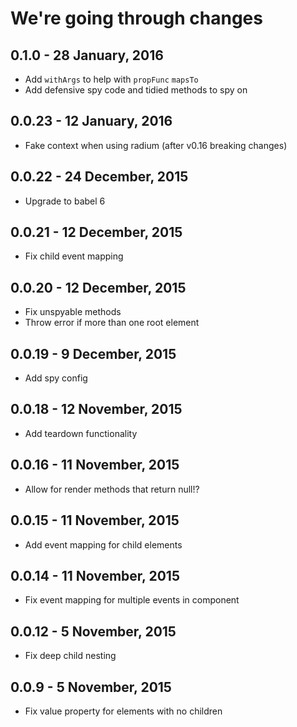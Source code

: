 # We're going through changes

## 0.1.0 - 28 January, 2016

* Add `withArgs` to help with `propFunc` `mapsTo`
* Add defensive spy code and tidied methods to spy on

## 0.0.23 - 12 January, 2016

* Fake context when using radium (after v0.16 breaking changes)

## 0.0.22 - 24 December, 2015

* Upgrade to babel 6

## 0.0.21 - 12 December, 2015

* Fix child event mapping

## 0.0.20 - 12 December, 2015

* Fix unspyable methods
* Throw error if more than one root element

## 0.0.19 - 9 December, 2015

* Add spy config

## 0.0.18 - 12 November, 2015

* Add teardown functionality

## 0.0.16 - 11 November, 2015

* Allow for render methods that return null!?

## 0.0.15 - 11 November, 2015

* Add event mapping for child elements

## 0.0.14 - 11 November, 2015

* Fix event mapping for multiple events in component

## 0.0.12 - 5 November, 2015

* Fix deep child nesting

## 0.0.9 - 5 November, 2015

* Fix value property for elements with no children